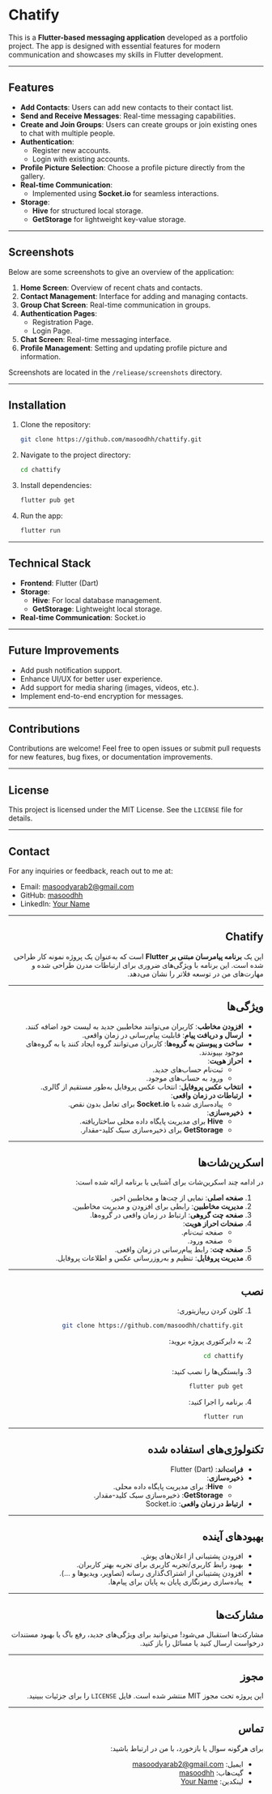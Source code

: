 # Chatify

This is a **Flutter-based messaging application** developed as a portfolio project. The app is designed with essential features for modern communication and showcases my skills in Flutter development.

---

## Features

- **Add Contacts**: Users can add new contacts to their contact list.
- **Send and Receive Messages**: Real-time messaging capabilities.
- **Create and Join Groups**: Users can create groups or join existing ones to chat with multiple people.
- **Authentication**:
    - Register new accounts.
    - Login with existing accounts.
- **Profile Picture Selection**: Choose a profile picture directly from the gallery.
- **Real-time Communication**:
    - Implemented using **Socket.io** for seamless interactions.
- **Storage**:
    - **Hive** for structured local storage.
    - **GetStorage** for lightweight key-value storage.

---

## Screenshots

Below are some screenshots to give an overview of the application:

1. **Home Screen**: Overview of recent chats and contacts.
2. **Contact Management**: Interface for adding and managing contacts.
3. **Group Chat Screen**: Real-time communication in groups.
4. **Authentication Pages**:
    - Registration Page.
    - Login Page.
5. **Chat Screen**: Real-time messaging interface.
6. **Profile Management**: Setting and updating profile picture and information.

Screenshots are located in the `/reliease/screenshots` directory.

---

## Installation

1. Clone the repository:

   ```bash
   git clone https://github.com/masoodhh/chattify.git
   ```

2. Navigate to the project directory:

   ```bash
   cd chattify
   ```

3. Install dependencies:

   ```bash
   flutter pub get
   ```

4. Run the app:

   ```bash
   flutter run
   ```

---

## Technical Stack

- **Frontend**: Flutter (Dart)
- **Storage**:
    - **Hive**: For local database management.
    - **GetStorage**: Lightweight local storage.
- **Real-time Communication**: Socket.io

---

## Future Improvements

- Add push notification support.
- Enhance UI/UX for better user experience.
- Add support for media sharing (images, videos, etc.).
- Implement end-to-end encryption for messages.

---

## Contributions

Contributions are welcome! Feel free to open issues or submit pull requests for new features, bug fixes, or documentation improvements.

---

## License

This project is licensed under the MIT License. See the `LICENSE` file for details.

---

## Contact

For any inquiries or feedback, reach out to me at:

- Email: masoodyarab2@gmail.com
- GitHub: [masoodhh](https://github.com/masoodhh)
- LinkedIn: [Your Name]()

---

<div dir="rtl" align="right">

## Chatify

این یک **برنامه پیامرسان مبتنی بر Flutter** است که به‌عنوان یک پروژه نمونه کار طراحی شده است. این برنامه با ویژگی‌های ضروری برای ارتباطات مدرن طراحی شده و مهارت‌های من در توسعه فلاتر را نشان می‌دهد.

---

## ویژگی‌ها

- **افزودن مخاطب**: کاربران می‌توانند مخاطبین جدید به لیست خود اضافه کنند.
- **ارسال و دریافت پیام**: قابلیت پیام‌رسانی در زمان واقعی.
- **ساخت و پیوستن به گروه‌ها**: کاربران می‌توانند گروه ایجاد کنند یا به گروه‌های موجود بپیوندند.
- **احراز هویت**:
    - ثبت‌نام حساب‌های جدید.
    - ورود به حساب‌های موجود.
- **انتخاب عکس پروفایل**: انتخاب عکس پروفایل به‌طور مستقیم از گالری.
- **ارتباطات در زمان واقعی**:
    - پیاده‌سازی شده با **Socket.io** برای تعامل بدون نقص.
- **ذخیره‌سازی**:
    - **Hive** برای مدیریت پایگاه داده محلی ساختاریافته.
    - **GetStorage** برای ذخیره‌سازی سبک کلید-مقدار.

---

## اسکرین‌شات‌ها

در ادامه چند اسکرین‌شات برای آشنایی با برنامه ارائه شده است:

1. **صفحه اصلی**: نمایی از چت‌ها و مخاطبین اخیر.
2. **مدیریت مخاطبین**: رابطی برای افزودن و مدیریت مخاطبین.
3. **صفحه چت گروهی**: ارتباط در زمان واقعی در گروه‌ها.
4. **صفحات احراز هویت**:
    - صفحه ثبت‌نام.
    - صفحه ورود.
5. **صفحه چت**: رابط پیام‌رسانی در زمان واقعی.
6. **مدیریت پروفایل**: تنظیم و به‌روزرسانی عکس و اطلاعات پروفایل.

---

## نصب

1. کلون کردن ریپازیتوری:

   ```bash
   git clone https://github.com/masoodhh/chattify.git
   ```

2. به دایرکتوری پروژه بروید:

   ```bash
   cd chattify
   ```

3. وابستگی‌ها را نصب کنید:

   ```bash
   flutter pub get
   ```

4. برنامه را اجرا کنید:

   ```bash
   flutter run
   ```

---

## تکنولوژی‌های استفاده شده

- **فرانت‌اند**: Flutter (Dart)
- **ذخیره‌سازی**:
    - **Hive**: برای مدیریت پایگاه داده محلی.
    - **GetStorage**: ذخیره‌سازی سبک کلید-مقدار.
- **ارتباط در زمان واقعی**: Socket.io

---

## بهبودهای آینده

- افزودن پشتیبانی از اعلان‌های پوش.
- بهبود رابط کاربری/تجربه کاربری برای تجربه بهتر کاربران.
- افزودن پشتیبانی از اشتراک‌گذاری رسانه (تصاویر، ویدیوها و ...).
- پیاده‌سازی رمزنگاری پایان به پایان برای پیام‌ها.

---

## مشارکت‌ها

مشارکت‌ها استقبال می‌شود! می‌توانید برای ویژگی‌های جدید، رفع باگ یا بهبود مستندات درخواست ارسال کنید یا مسائل را باز کنید.

---

## مجوز

این پروژه تحت مجوز MIT منتشر شده است. فایل `LICENSE` را برای جزئیات ببینید.

---

## تماس

برای هرگونه سوال یا بازخورد، با من در ارتباط باشید:

- ایمیل: masoodyarab2@gmail.com
- گیت‌هاب: [masoodhh](https://github.com/masoodhh)
- لینکدین: [Your Name]()

</div>

